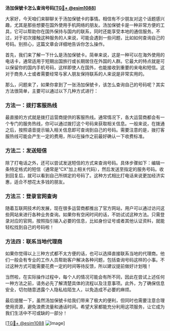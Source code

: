 **汤加保號卡怎么查询号码[[TG💪+ @esim1088](https://t.me/s/esim1088)]**

大家好，今天咱们来聊聊关于汤加保號卡的事情。相信有不少朋友对这个话题感兴趣，尤其是那些想要在国外使用手机网络的朋友。汤加保號卡是一种非常方便的工具，它可以帮助你在国外保持与国内的联系，同时还能享受本地的通信服务。不过，对于初次接触这种服务的人来说，可能会遇到一些问题，比如如何查询自己的号码。别担心，这篇文章会详细地告诉你怎么操作。

首先，我们来了解一下什么是汤加保號卡。简单来说，这是一种可以在海外使用的电话卡，通常适用于短期出国旅行或长期居住在外国的人群。它最大的特点就是可以保留你的国内手机号码，这样即使人在国外，也能接收到重要的来电和短信。这对于商务人士或者需要经常与家人朋友保持联系的人来说是非常实用的。

那么，问题来了，如果你拿到了一张汤加保號卡，该怎么查询自己的号码呢？其实方法很简单，主要可以通过以下几种方式进行：

### 方法一：拨打客服热线

最直接的方式就是拨打运营商提供的客服热线。通常情况下，各大运营商都会有一个专门的服务热线，你可以通过拨打这个号码来获取相关信息。一般来说，在拨通之后，按照语音提示输入相关信息即可查询到自己的号码。需要注意的是，拨打客服热线可能会产生一定的费用，所以在操作之前最好确认一下收费标准。

### 方法二：发送短信

除了打电话之外，还可以尝试发送短信的方式来查询号码。具体步骤如下：编辑一条特定格式的短信（通常是“CX”加上相关代码），然后发送至指定的服务号码。收到回复后，就可以看到自己所绑定的号码了。这种方式相比打电话来说更加经济实惠，适合不想花太多钱的朋友。

### 方法三：登录官网查询

随着互联网技术的发展，现在很多运营商都推出了官方网站，用户可以通过访问这些网站来进行各种业务查询。如果你有空闲时间的话，不妨试试这种方法。只需登录对应的官网，按照指引输入必要的信息，比如身份证号或者其他认证资料，就能轻松找到自己的号码啦！

### 方法四：联系当地代理商

如果你觉得以上三种方式都不太方便的话，也可以选择直接联系当地的代理商。他们一般会有专业的工作人员帮助客户解决各种问题，包括查询号码这样的小事。不过这种方式可能需要花费一定的时间等待反馈，所以建议提前做好计划哦！

当然啦，在实际操作过程中，每个人的情况可能会有所不同，因此在尝试上述任何一种方法之前，请务必先了解清楚具体的流程以及注意事项。此外，为了确保信息安全，切勿随意透露个人隐私给陌生人，以免造成不必要的麻烦。

最后提醒一下，虽然汤加保號卡给我们带来了极大的便利，但同时也需要注意合理使用资源，避免浪费流量和通话时间。希望大家都能充分利用这项服务，让它成为我们生活中不可或缺的一部分！

[[TG💪+ @esim1088](https://t.me/s/esim1088) ![Image](https://i.postimg.cc/4NQfJmqS/Snipaste-2025-05-13-00-14-12.png)]